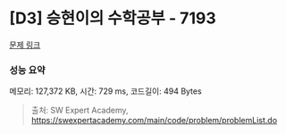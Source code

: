 # [D3] 승현이의 수학공부 - 7193 

[문제 링크](https://swexpertacademy.com/main/code/problem/problemDetail.do?contestProbId=AWksRkI6AR0DFAVE) 

### 성능 요약

메모리: 127,372 KB, 시간: 729 ms, 코드길이: 494 Bytes



> 출처: SW Expert Academy, https://swexpertacademy.com/main/code/problem/problemList.do